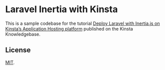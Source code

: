 # Laravel Inertia with Kinsta

This is a sample codebase for the tutorial [Deploy Laravel with Inertia.js on Kinsta’s Application Hosting platform](https://kinsta.com/knowledgebase/laravel-inertia-app-hosting/) published on the Kinsta Knowledgebase.

## License

[MIT](https://opensource.org/licenses/MIT).
